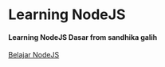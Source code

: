# Learning NodeJS
#### Learning NodeJS Dasar from sandhika galih
[Belajar NodeJS](https://youtube.com/playlist?list=PLFIM0718LjIW-XBdVOerYgKegBtD6rSfD&si=6ipFKf2rEAdGtbBL)